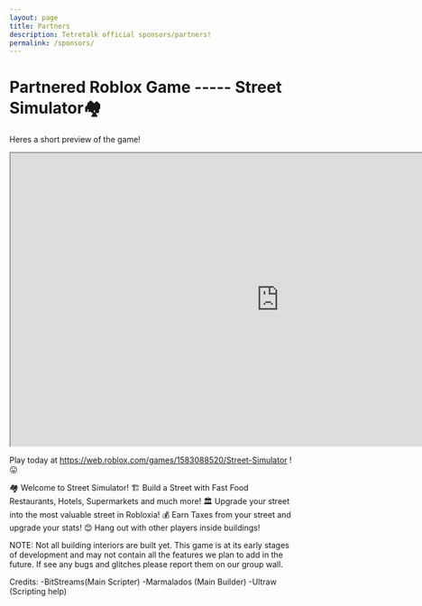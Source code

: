 ```yaml
---
layout: page
title: Partners
description: Tetretalk official sponsors/partners!
permalink: /sponsors/
---
```



# Partnered Roblox Game ----- Street Simulator🏘️

Heres a short preview of the game!

<iframe width="952" height="520" src="https://www.youtube.com/embed/IDUBlEcB4o4?modestbranding=1&amp;autohide=1&amp;showinfo=0&amp;controls=0&amp;rel=0&amp;enablejsapi=1&amp;autoplay=1&amp;fs=1"></iframe>

Play today at https://web.roblox.com/games/1583088520/Street-Simulator ! 😛

🏘️ Welcome to Street Simulator!
🏗️ Build a Street with Fast Food Restaurants, Hotels, Supermarkets and much more! 
🏛️ Upgrade your street into the most valuable street in Robloxia!
💰 Earn Taxes from your street and upgrade your stats!
😊 Hang out with other players inside buildings!

NOTE: Not all building interiors are built yet.
This game is at its early stages of development and may not contain all the features we plan to add in the future. If see any bugs and glitches please report them on our group wall. 

Credits:
-BitStreams(Main Scripter)
-Marmalados (Main Builder)
-Ultraw (Scripting help)
